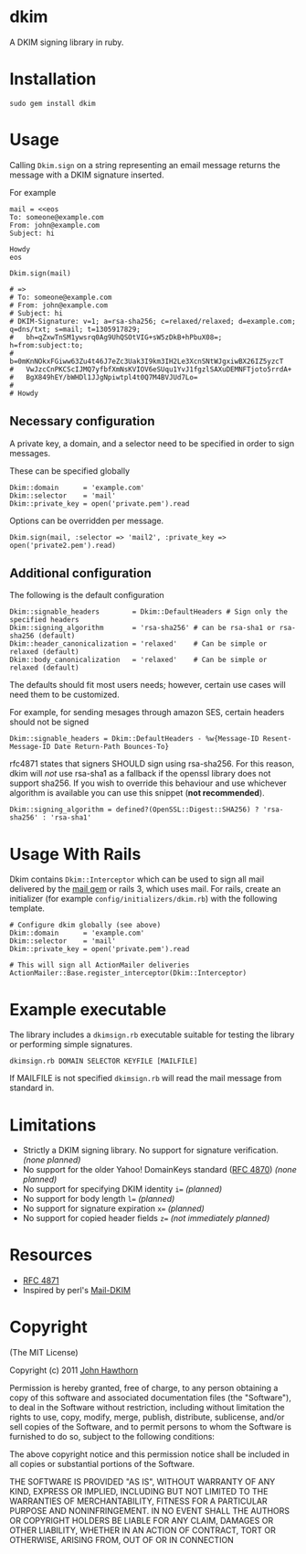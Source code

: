 dkim
====

A DKIM signing library in ruby.

Installation
============

    sudo gem install dkim

Usage
=====

Calling `Dkim.sign` on a string representing an email message returns the message with a DKIM signature inserted.

For example

    mail = <<eos
    To: someone@example.com
    From: john@example.com
    Subject: hi
    
    Howdy
    eos

    Dkim.sign(mail)

    # =>
    # To: someone@example.com
    # From: john@example.com
    # Subject: hi
    # DKIM-Signature: v=1; a=rsa-sha256; c=relaxed/relaxed; d=example.com; q=dns/txt; s=mail; t=1305917829;
    #  	bh=qZxwTnSM1ywsrq0Ag9UhQSOtVIG+sW5zDkB+hPbuX08=; h=from:subject:to;
    #  	b=0mKnNOkxFGiww63Zu4t46J7eZc3Uak3I9km3IH2Le3XcnSNtWJgxiwBX26IZ5yzcT
    # 	VwJzcCnPKCScIJMQ7yfbfXmNsKVIOV6eSUqu1YvJ1fgzlSAXuDEMNFTjoto5rrdA+
    # 	BgX849hEY/bWHDl1JJgNpiwtpl4t0Q7M4BVJUd7Lo=
    # 
    # Howdy

Necessary configuration
-----------------------
A private key, a domain, and a selector need to be specified in order to sign messages.

These can be specified globally

    Dkim::domain      = 'example.com'
    Dkim::selector    = 'mail'
    Dkim::private_key = open('private.pem').read

Options can be overridden per message.

    Dkim.sign(mail, :selector => 'mail2', :private_key => open('private2.pem').read)

Additional configuration
------------------------

The following is the default configuration

    Dkim::signable_headers        = Dkim::DefaultHeaders # Sign only the specified headers
    Dkim::signing_algorithm       = 'rsa-sha256' # can be rsa-sha1 or rsa-sha256 (default)
    Dkim::header_canonicalization = 'relaxed'    # Can be simple or relaxed (default)
    Dkim::body_canonicalization   = 'relaxed'    # Can be simple or relaxed (default)

The defaults should fit most users needs; however, certain use cases will need them to be customized.

For example, for sending mesages through amazon SES, certain headers should not be signed

    Dkim::signable_headers = Dkim::DefaultHeaders - %w{Message-ID Resent-Message-ID Date Return-Path Bounces-To}

rfc4871 states that signers SHOULD sign using rsa-sha256. For this reason, dkim will *not* use rsa-sha1 as a fallback if the openssl library does not support sha256.
If you wish to override this behaviour and use whichever algorithm is available you can use this snippet (**not recommended**).

    Dkim::signing_algorithm = defined?(OpenSSL::Digest::SHA256) ? 'rsa-sha256' : 'rsa-sha1'

Usage With Rails
================

Dkim contains `Dkim::Interceptor` which can be used to sign all mail delivered by the [mail gem](https://github.com/mikel/mail) or rails 3, which uses mail.
For rails, create an initializer (for example `config/initializers/dkim.rb`) with the following template.

    # Configure dkim globally (see above)
    Dkim::domain      = 'example.com'
    Dkim::selector    = 'mail'
    Dkim::private_key = open('private.pem').read

    # This will sign all ActionMailer deliveries
    ActionMailer::Base.register_interceptor(Dkim::Interceptor)

Example executable
==================

The library includes a `dkimsign.rb` executable suitable for testing the library or performing simple signatures.

`dkimsign.rb DOMAIN SELECTOR KEYFILE [MAILFILE]`

If MAILFILE is not specified `dkimsign.rb` will read the mail message from standard in.

Limitations
===========

* Strictly a DKIM signing library. No support for signature verification. *(none planned)*
* No support for the older Yahoo! DomainKeys standard ([RFC 4870](http://tools.ietf.org/html/rfc4870)) *(none planned)*
* No support for specifying DKIM identity `i=` *(planned)*
* No support for body length `l=` *(planned)*
* No support for signature expiration `x=` *(planned)*
* No support for copied header fields `z=` *(not immediately planned)*

Resources
=========

* [RFC 4871](http://tools.ietf.org/html/rfc4871)
* Inspired by perl's [Mail-DKIM](http://dkimproxy.sourceforge.net/)

Copyright
=========

(The MIT License)

Copyright (c) 2011 [John Hawthorn](http://www.johnhawthorn.com/)

Permission is hereby granted, free of charge, to any person obtaining
a copy of this software and associated documentation files (the
"Software"), to deal in the Software without restriction, including
without limitation the rights to use, copy, modify, merge, publish,
distribute, sublicense, and/or sell copies of the Software, and to
permit persons to whom the Software is furnished to do so, subject to
the following conditions:

The above copyright notice and this permission notice shall be
included in all copies or substantial portions of the Software.

THE SOFTWARE IS PROVIDED "AS IS", WITHOUT WARRANTY OF ANY KIND,
EXPRESS OR IMPLIED, INCLUDING BUT NOT LIMITED TO THE WARRANTIES OF
MERCHANTABILITY, FITNESS FOR A PARTICULAR PURPOSE AND
NONINFRINGEMENT. IN NO EVENT SHALL THE AUTHORS OR COPYRIGHT HOLDERS BE
LIABLE FOR ANY CLAIM, DAMAGES OR OTHER LIABILITY, WHETHER IN AN ACTION
OF CONTRACT, TORT OR OTHERWISE, ARISING FROM, OUT OF OR IN CONNECTION
